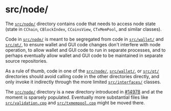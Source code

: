 # src/node/

The [`src/node/`](./) directory contains code that needs to access node state
(state in `CChain`, `CBlockIndex`, `CCoinsView`, `CTxMemPool`, and similar
classes).

Code in [`src/node/`](./) is meant to be segregated from code in
[`src/wallet/`](../wallet/) and [`src/qt/`](../qt/), to ensure wallet and GUI
code changes don't interfere with node operation, to allow wallet and GUI code
to run in separate processes, and to perhaps eventually allow wallet and GUI
code to be maintained in separate source repositories.

As a rule of thumb, code in one of the [`src/node/`](./),
[`src/wallet/`](../wallet/), or [`src/qt/`](../qt/) directories should avoid
calling code in the other directories directly, and only invoke it indirectly
through the more limited [`src/interfaces/`](../interfaces/) classes.

The [`src/node/`](./) directory is a new directory introduced in
[#14978](https://github.com/trustnetworkglobalcoin/trustnetworkglobalcoin/pull/14978) and at the moment is
sparsely populated. Eventually more substantial files like
[`src/validation.cpp`](../validation.cpp) and
[`src/txmempool.cpp`](../txmempool.cpp) might be moved there.
